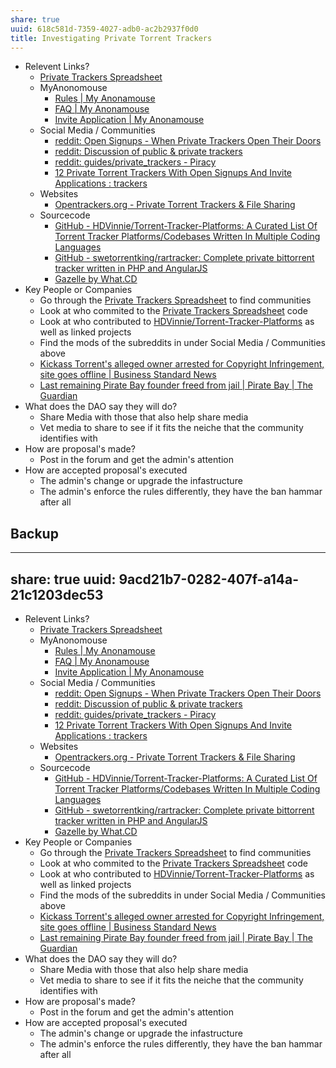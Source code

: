 ```yaml
---
share: true
uuid: 618c581d-7359-4027-adb0-ac2b2937f0d0
title: Investigating Private Torrent Trackers
---
```

* Relevent Links?
	*  [Private Trackers Spreadsheet](https://hdvinnie.github.io/Private-Trackers-Spreadsheet/)
	* MyAnonomouse
		* [Rules | My Anonamouse](https://www.myanonamouse.net/rules.php)
		* [FAQ | My Anonamouse](https://www.myanonamouse.net/faq.php)
		* [Invite Application | My Anonamouse](https://www.myanonamouse.net/inviteapp.php)
	* Social Media / Communities
		* [reddit: Open Signups - When Private Trackers Open Their Doors](https://www.reddit.com/r/OpenSignups/)
		* [reddit: Discussion of public & private trackers](https://www.reddit.com/r/trackers/)
		* [reddit: guides/private\_trackers - Piracy](https://www.reddit.com/r/Piracy/wiki/guides/private_trackers/)
		* [12 Private Torrent Trackers With Open Signups And Invite Applications : trackers](https://www.reddit.com/r/trackers/comments/fahj6/12_private_torrent_trackers_with_open_signups_and/)
	* Websites
		* [Opentrackers.org - Private Torrent Trackers & File Sharing](https://opentrackers.org/)
	* Sourcecode
		*  [GitHub - HDVinnie/Torrent-Tracker-Platforms: A Curated List Of Torrent Tracker Platforms/Codebases Written In Multiple Coding Languages](https://github.com/HDVinnie/Torrent-Tracker-Platforms)
		* [GitHub - swetorrentking/rartracker: Complete private bittorrent tracker written in PHP and AngularJS](https://github.com/swetorrentking/rartracker)
		* [Gazelle by What.CD](https://whatcd.github.io/Gazelle/)
* Key People or Companies
	* Go through the [Private Trackers Spreadsheet](https://hdvinnie.github.io/Private-Trackers-Spreadsheet/) to find communities
	* Look at who commited to the [Private Trackers Spreadsheet](https://hdvinnie.github.io/Private-Trackers-Spreadsheet/) code
	* Look at who contributed to [HDVinnie/Torrent-Tracker-Platforms](https://github.com/HDVinnie/Torrent-Tracker-Platforms) as well as linked projects
	* Find the mods of the subreddits in under Social Media / Communities above
	* [Kickass Torrent's alleged owner arrested for Copyright Infringement, site goes offline | Business Standard News](https://www.business-standard.com/article/news-ani/kickass-torrent-s-alleged-owner-arrested-for-copyright-infringement-site-goes-offline-116072101227_1.html)
	* [Last remaining Pirate Bay founder freed from jail | Pirate Bay | The Guardian](https://www.theguardian.com/technology/2015/jun/02/last-remaining-pirate-bay-founder-freed-from-jail-fredrik-neij)
* What does the DAO say they will do?
	* Share Media with those that also help share media
	* Vet media to share to see if it fits the neiche that the community identifies with
* How are proposal's made?
	* Post in the forum and get the admin's attention
* How are accepted proposal's executed
	* The admin's change or upgrade the infastructure
	* The admin's enforce the rules differently, they have the ban hammar after all



## Backup

---
share: true
uuid: 9acd21b7-0282-407f-a14a-21c1203dec53
---
* Relevent Links?
	*  [Private Trackers Spreadsheet](https://hdvinnie.github.io/Private-Trackers-Spreadsheet/)
	* MyAnonomouse
		* [Rules | My Anonamouse](https://www.myanonamouse.net/rules.php)
		* [FAQ | My Anonamouse](https://www.myanonamouse.net/faq.php)
		* [Invite Application | My Anonamouse](https://www.myanonamouse.net/inviteapp.php)
	* Social Media / Communities
		* [reddit: Open Signups - When Private Trackers Open Their Doors](https://www.reddit.com/r/OpenSignups/)
		* [reddit: Discussion of public & private trackers](https://www.reddit.com/r/trackers/)
		* [reddit: guides/private\_trackers - Piracy](https://www.reddit.com/r/Piracy/wiki/guides/private_trackers/)
		* [12 Private Torrent Trackers With Open Signups And Invite Applications : trackers](https://www.reddit.com/r/trackers/comments/fahj6/12_private_torrent_trackers_with_open_signups_and/)
	* Websites
		* [Opentrackers.org - Private Torrent Trackers & File Sharing](https://opentrackers.org/)
	* Sourcecode
		*  [GitHub - HDVinnie/Torrent-Tracker-Platforms: A Curated List Of Torrent Tracker Platforms/Codebases Written In Multiple Coding Languages](https://github.com/HDVinnie/Torrent-Tracker-Platforms)
		* [GitHub - swetorrentking/rartracker: Complete private bittorrent tracker written in PHP and AngularJS](https://github.com/swetorrentking/rartracker)
		* [Gazelle by What.CD](https://whatcd.github.io/Gazelle/)
* Key People or Companies
	* Go through the [Private Trackers Spreadsheet](https://hdvinnie.github.io/Private-Trackers-Spreadsheet/) to find communities
	* Look at who commited to the [Private Trackers Spreadsheet](https://hdvinnie.github.io/Private-Trackers-Spreadsheet/) code
	* Look at who contributed to [HDVinnie/Torrent-Tracker-Platforms](https://github.com/HDVinnie/Torrent-Tracker-Platforms) as well as linked projects
	* Find the mods of the subreddits in under Social Media / Communities above
	* [Kickass Torrent's alleged owner arrested for Copyright Infringement, site goes offline | Business Standard News](https://www.business-standard.com/article/news-ani/kickass-torrent-s-alleged-owner-arrested-for-copyright-infringement-site-goes-offline-116072101227_1.html)
	* [Last remaining Pirate Bay founder freed from jail | Pirate Bay | The Guardian](https://www.theguardian.com/technology/2015/jun/02/last-remaining-pirate-bay-founder-freed-from-jail-fredrik-neij)
* What does the DAO say they will do?
	* Share Media with those that also help share media
	* Vet media to share to see if it fits the neiche that the community identifies with
* How are proposal's made?
	* Post in the forum and get the admin's attention
* How are accepted proposal's executed
	* The admin's change or upgrade the infastructure
	* The admin's enforce the rules differently, they have the ban hammar after all